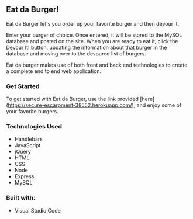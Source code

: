 ## Eat da Burger!

Eat da Burger let's you order up your favorite burger and then devour it.

Enter your burger of choice. Once entered, it will be stored to the MySQL database and posted on the site. When you are ready to eat it, click the Devour It! button, updating the information about that burger in the database and moving over to the devoured list of burgers.

Eat da burger makes use of both front and back end technologies to create a complete end to end web application.

### Get Started

To get started with Eat da Burger, use the link provided [here] (https://secure-escarpment-38552.herokuapp.com/), and enjoy some of your favorite burgers.

### Technologies Used

* Handlebars
* JavaScript
* jQuery
* HTML
* CSS
* Node
* Express
* MySQL

### Built with:

* Visual Studio Code